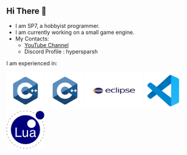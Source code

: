 ## Hi There 👋
- I am SP7, a hobbyist programmer.
- I am currently working on a small game engine.
- My Contacts:
  - [YouTube Channel](https://www.youtube.com/@devsp7)
  - Discord Profile : hypersparsh

I am experienced in:

<p>
<img src="img/c.svg" alt="C" width="100" height="100">
<img src="img/cpp.svg" alt="Cplusplus" width="100" height="100">
<img src="img/eclipse.svg" alt="eclipse IDE" width="150" height="100">
<img src="img/vscode.svg" alt="Visual Studio Code" width="100" height="100">
<img src="img/lua.svg" alt="Lua" width="100" height="100">
</p>